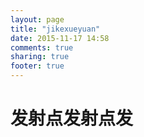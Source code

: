 ```yaml
---
layout: page
title: "jikexueyuan"
date: 2015-11-17 14:58
comments: true
sharing: true
footer: true
---
```

# 发射点发射点发 #